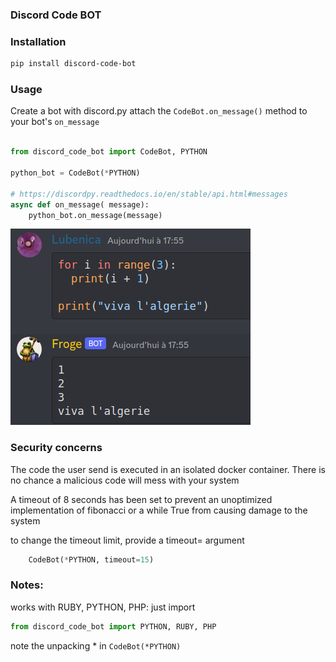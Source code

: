 ### Discord Code BOT

### Installation
```bash
pip install discord-code-bot
```

### Usage

Create a bot with discord.py
attach the `CodeBot.on_message()` method to your bot's `on_message`

```python

from discord_code_bot import CodeBot, PYTHON  

python_bot = CodeBot(*PYTHON)

# https://discordpy.readthedocs.io/en/stable/api.html#messages
async def on_message( message):
    python_bot.on_message(message)
```

![example](example.png)

### Security concerns

The code the user send is executed in an isolated docker container.
There is no chance a malicious code will mess with your system

A timeout of 8 seconds has been set to prevent an unoptimized implementation 
of fibonacci or a while True from causing damage to the system

to change the timeout limit, provide a timeout= argument
```python
    CodeBot(*PYTHON, timeout=15)
```

### Notes:

works with RUBY, PYTHON, PHP: just import 
```python
from discord_code_bot import PYTHON, RUBY, PHP
```

note the unpacking * in `CodeBot(*PYTHON)`
